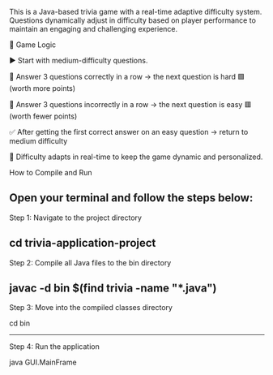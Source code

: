 This is a Java-based trivia game with a real-time adaptive difficulty system. Questions dynamically adjust in difficulty based on player performance to maintain an engaging and challenging experience.

🧠 Game Logic

▶️ Start with medium-difficulty questions.

🔼 Answer 3 questions correctly in a row → the next question is hard 🟩 (worth more points)

🔽 Answer 3 questions incorrectly in a row → the next question is easy 🟥 (worth fewer points)

✅ After getting the first correct answer on an easy question → return to medium difficulty

🧠 Difficulty adapts in real-time to keep the game dynamic and personalized.

How to Compile and Run

Open your terminal and follow the steps below:
-------------------------------------------------------------------------
Step 1: Navigate to the project directory

cd trivia-application-project
---------------------------------------------------------------------------

Step 2: Compile all Java files to the bin directory

javac -d bin $(find trivia -name "*.java")
-----------------------------------------------------------------------------
 
Step 3: Move into the compiled classes directory

cd bin

----------------------------------------------------------------------------
Step 4: Run the application

java GUI.MainFrame
